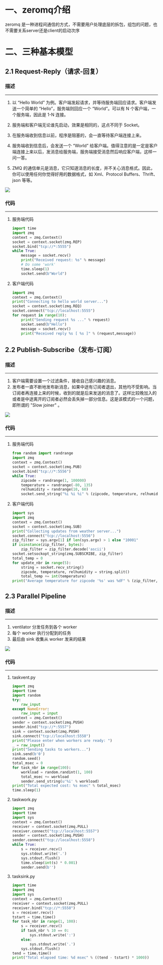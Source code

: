 # 一、zeromq介绍

zeromq 是一种进程间通信的方式，不需要用户处理底层的拆包，组包的问题，也不需要关系server还是client的启动次序





# 二、三种基本模型



## 2.1 Request-Reply（请求-回复）



### 描述

***

1. 以 “Hello World” 为例。客户端发起请求，并等待服务端回应请求。客户端发送一个简单的 “Hello”，服务端则回应一个 “World”。可以有 N 个客户端，一个服务端，因此是 1-N 连接。

2. 服务端和客户端无论谁先启动，效果是相同的，这点不同于 Socket。
3. 在服务端收到信息以前，程序是阻塞的，会一直等待客户端连接上来。
4. 服务端收到信息后，会发送一个 “World” 给客户端。值得注意的是一定是客户端连接上来以后，发消息给服务端，服务端接受消息然后响应客户端，这样一问一答。
5. ZMQ 的通信单元是消息，它只知道消息的长度，并不关心消息格式。因此，你可以使用任何你觉得好用的数据格式，如 Xml、Protocol Buffers、Thrift、json 等等。

![](img\req-rep.webp)

### 代码

***

1. 服务端代码

   ```python
   import time
   import zmq
   context = zmq.Context()
   socket = context.socket(zmq.REP)
   socket.bind("tcp://*:5555")
   while True:
       message = socket.recv()
       print("Received request: %s" % message)
       # Do some 'work'
       time.sleep(1)
       socket.send(b"World")
   ```

2. 客户端代码

   ```python
   import zmq
   context = zmq.Context()
   print("Connecting to hello world server...")
   socket = context.socket(zmq.REQ)
   socket.connect("tcp://localhost:5555")
   for request in range(10):
       print("Sending request %s ..." % request)
       socket.send(b"Hello")
       message = socket.recv()
       print("Received reply %s [ %s ]" % (request,message))
   ```

   



## 2.2 Publish-Subscribe（发布-订阅）



### 描述

***

1. 客户端需要设置一个过滤条件，接收自己感兴趣的消息。
2. 发布者一直不断地发布新消息，如果中途有订阅者退出，其他均不受影响。当订阅者再连接上来的时候，收到的就是后来发送的消息了。这样比较晚加入的或者是中途离开的订阅者必然会丢失掉一部分信息。这是该模式的一个问题，即所谓的 "Slow joiner" 。



![](img\pub.webp)

### 代码

***

1. 服务端代码

   ```python
   from random import randrange
   import zmq
   context = zmq.Context()
   socket = context.socket(zmq.PUB)
   socket.bind("tcp://*:5556")
   while True:
       zipcode = randrange(1, 100000)
       temperature = randrange(-80, 135)
       relhumidity = randrange(10, 60)
       socket.send_string("%i %i %i" % (zipcode, temperature, relhumidity))
   ```

   

2. 客户端代码

   ```python
   import sys
   import zmq
   context = zmq.Context()
   socket = context.socket(zmq.SUB)
   print("Collecting updates from weather server...")
   socket.connect("tcp://localhost:5556")
   zip_filter = sys.argv[1] if len(sys.argv) > 1 else "10001"
   if isinstance(zip_filter, bytes):
       zip_filter = zip_filter.decode('ascii')
   socket.setsockopt_string(zmq.SUBSCRIBE, zip_filter)
   total_temp = 0
   for update_nbr in range(5):
       string = socket.recv_string()
       zipcode, temperature, relhumidity = string.split()
       total_temp += int(temperature)
   print("Average temperature for zipcode '%s' was %dF" % (zip_filter, total_temp / (update_nbr + 1)))
   ```

   

## 2.3 Parallel Pipeline



### 描述

***

1. ventilator 分发任务到各个 worker
2. 每个 worker 执行分配到的任务
3. 最后由 sink 收集从 worker 发来的结果



![](img\pipe.webp)

### 代码

***

1. taskvent.py

   ```python
   import zmq
   import time
   import random
   try:
       raw_input
   except NameError:
       raw_input = input
   context = zmq.Context()
   sender = context.socket(zmq.PUSH)
   sender.bind("tcp://*:5557")
   sink = context.socket(zmq.PUSH)
   sink.connect("tcp://localhost:5558")
   print("Please enter when workers are ready: ")
   _ = raw_input()
   print("Sending tasks to workers...")
   sink.send(b'0')
   random.seed()
   total_msec = 0
   for task_nbr in range(100):
       workload = random.randint(1, 100)
       total_msec += workload
       sender.send_string(u'%i' % workload)
   print("Total expected cost: %s msec" % total_msec)
   time.sleep(1)
   ```

2. taskwork.py

   ```python
   import zmq
   import time
   import sys
   context = zmq.Context()
   receiver = context.socket(zmq.PULL)
   receiver.connect("tcp://localhost:5557")
   sender = context.socket(zmq.PUSH)
   sender.connect("tcp://localhost:5558")
   while True:
       s = receiver.recv()
       sys.stdout.write('.')
       sys.stdout.flush()
       time.sleep(int(s) * 0.001)
       sender.send(b'')
   ```

3. tasksink.py

   ```python
   import time
   import zmq
   import sys
   context = zmq.Context()
   receiver = context.socket(zmq.PULL)
   receiver.bind("tcp://*:5558")
   s = receiver.recv()
   tstart = time.time()
   for task_nbr in range(1, 100):
       s = receiver.recv()
       if task_nbr % 10 == 0:
           sys.stdout.write(':')
       else:
           sys.stdout.write('.')
       sys.stdout.flush()
   tend = time.time()
   print("Total elapsed time: %d msec" % ((tend - tstart) * 1000))
   ```

   
